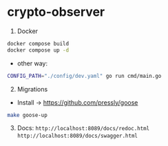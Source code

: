 # crypto-observer

1) Docker
```sh
docker compose build
docker compose up -d
```

- other way:
```sh
CONFIG_PATH="./config/dev.yaml" go run cmd/main.go 
```
2) Migrations
- Install -> https://github.com/pressly/goose
```sh
make goose-up
```

3) Docs:
```http://localhost:8089/docs/redoc.html```
```http://localhost:8089/docs/swagger.html```
